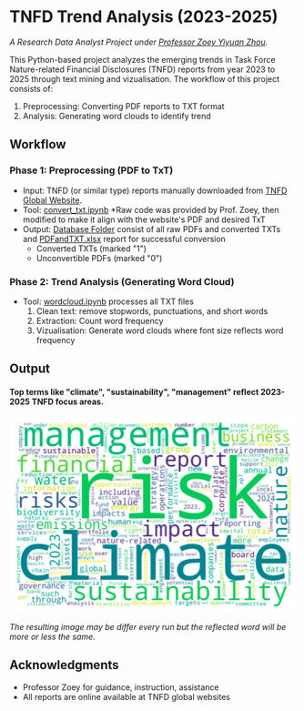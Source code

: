 # TNFD Trend Analysis (2023-2025)
*A Research Data Analyst Project under [Professor Zoey Yiyuan Zhou](https://scholar.google.com/citations?user=WO978u4AAAAJ&hl=en).*

This Python-based project analyzes the emerging trends in Task Force Nature-related Financial Disclosures (TNFD) reports from year 2023 to 2025 through text mining and vizualisation. The workflow of this project consists of:
1. Preprocessing: Converting PDF reports to TXT format
2. Analysis: Generating word clouds to identify trend

## Workflow
### Phase 1: Preprocessing (PDF to TxT)
- Input: TNFD (or similar type) reports manually downloaded from [TNFD Global Website](https://tnfd.global/knowledge-hub/example-tnfd-reporting/).
- Tool: [convert_txt.ipynb](https://github.com/nichosimanjuntak/Analyzing-TNFD-Trend/blob/main/convert_txt.ipynb)
*Raw code was provided by Prof. Zoey, then modified to make it align with the website's PDF and desired TxT 
- Output: [Database Folder](https://drive.google.com/file/d/1AsY9r6aolIHtvmYe54aZPCx8qq2mJ0HV/view?usp=share_link) consist of all raw PDFs and converted TXTs and [PDFandTXT.xlsx](https://github.com/nichosimanjuntak/Analyzing-TNFD-Trend/blob/main/PDFandTXT.xlsx) report for successful conversion
  - Converted TXTs (marked "1")
  - Unconvertible PDFs (marked "0")

### Phase 2: Trend Analysis (Generating Word Cloud)
- Tool: [wordcloud.ipynb](https://github.com/nichosimanjuntak/Analyzing-TNFD-Trend/blob/main/wordcloud.ipynb) processes all TXT files
  1. Clean text: remove stopwords, punctuations, and short words
  2. Extraction: Count word frequency
  3. Vizualisation: Generate word clouds where font size reflects word frequency

## Output
#### Top terms like "climate", "sustainability", "management" reflect 2023-2025 TNFD focus areas.
<img src="https://github.com/nichosimanjuntak/Analyzing-TNFD-Trend/blob/main/Output.png">


*The resulting image may be differ every run but the reflected word will be more or less the same.*

## Acknowledgments
- Professor Zoey for guidance, instruction, assistance
- All reports are online available at TNFD global websites

